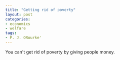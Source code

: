 ```yaml
---
title: "Getting rid of poverty"
layout: post
categories:
- economics
- welfare
tags:
- P. J. ORourke'
---
```


You can't get rid of poverty by giving people money.